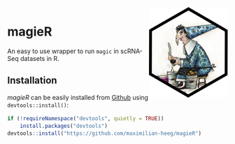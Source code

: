 <img src="man/figures/logo.png" align="right" alt="logo.png" width="180" />

# magieR

An easy to use wrapper to run `magic` in scRNA-Seq datasets in R.

## Installation

_magieR_ can be easily installed from [Github](https://github.com/maximilian-heeg/magieR) using `devtools::install()`:

```r
if (!requireNamespace("devtools", quietly = TRUE))
    install.packages("devtools")
devtools::install("https://github.com/maximilian-heeg/magieR")

```

